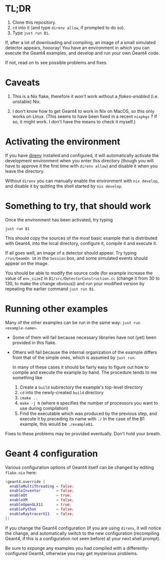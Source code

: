 # TL;DR

1. Clone this repository.
2. `cd` into it  (and type `direnv allow`, if prompted to do so).
3. Type `just run B1`.

If, after a lot of downloading and compiling, an image of a small simulated detector appears, hoooray! You have an environment in which you can execute the Geant4 examples, and develop and run your own Geant4 code.

If not, read on to see possible problems and fixes.

# Caveats

1. This is a Nix flake, therefore it won't work without a *flakes-enabled* (i.e. unstable) Nix.

2. I don't know how to get Geant4 to work in Nix on MacOS, so this only works on Linux. (This seems to have been fixed in a recent `nixpkgs` ? If so, it might work. I don't have the means to check it myself.)

# Activating the environment

If you have [direnv](https://direnv.net/) installed and configured, it will automatically activate the development environment when you enter this directory (though you will have to approve it the first time with `direnv allow`) and disable it when you leave the directory.

Without `direnv` you can manually enable the environment with `nix develop`, and disable it by quitting the shell started by `nix develop`.


# Something to try, that should work

Once the environment has been activated, try typing

``` shell
just run B1
```

This should copy the sources of the most basic example that is distributed with Geant4, into the local directory, configure it, compile it and execute it.

If all goes well, an image of a detector should appear. Try typing `/run/beamOn 10` in the `Session` box, and some simulated events should appear on the image.

You should be able to modify the source code (for example increase the value of `env_sizeZ` in `B1/src/DetectorConstruction.cc` (change it from 30 to 130, to make the change obvious)) and run your modified version by repeating the earlier command `just run B1`.

# Running other examples

Many of the other examples can be run in the same way: `just run <example-name>`. 

+ Some of them will fail because necessary libraries have not (yet) been provided in this flake. 

+ Others will fail because the internal organization of the example differs from that of the simple ones, which is assumed by `just run`.

  In many of these cases it should be fairly easy to figure out how to compile and execute the example by hand. The procedure tends to me something like
  
  1. Create a `build` subirectory the example's top-level directory
  2. `cd` into the newly-created `build` directory
  3. `cmake ..`
  4. `make -j N` (where `N` specifies the number of processors you want to use during compilation)
  5. Find the executable which was produced by the previous step, and execute it by preceding its name with `./` In the case of the B1 example, this would be `./exampleB1`. 

Fixes to these problems may be provided eventually. Don't hold your breath.

# Geant 4 configuration

Various configuration options of Geant4 itself can be changed by editing `flake.nix` here: 

``` nix
(geant4.override {
  enableMultiThreading = false;
  enableInventor       = false;
  enableQt             = true;
  enableXM             = false;
  enableOpenGLX11      = true;
  enablePython         = false;
  enableRaytracerX11   = false;
})
```

If you change the Geant4 configuration (if you are using `direnv`, it will notice the change, and automatically switch to the new configuration (recompiling Geant4, if this is a configuration not seen before) at your next shell prompt).

Be sure to expunge any examples you had compiled with a differently-configured Geant4, otherwise you may get mysterious problems.
